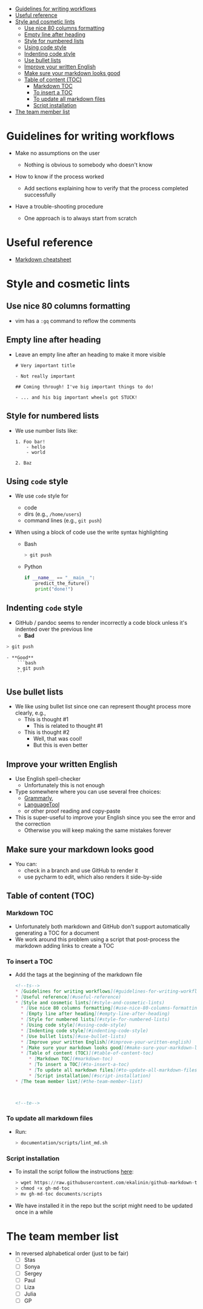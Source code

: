 <!--ts-->
   * [Guidelines for writing workflows](#guidelines-for-writing-workflows)
   * [Useful reference](#useful-reference)
   * [Style and cosmetic lints](#style-and-cosmetic-lints)
      * [Use nice 80 columns formatting](#use-nice-80-columns-formatting)
      * [Empty line after heading](#empty-line-after-heading)
      * [Style for numbered lists](#style-for-numbered-lists)
      * [Using code style](#using-code-style)
      * [Indenting code style](#indenting-code-style)
      * [Use bullet lists](#use-bullet-lists)
      * [Improve your written English](#improve-your-written-english)
      * [Make sure your markdown looks good](#make-sure-your-markdown-looks-good)
      * [Table of content (TOC)](#table-of-content-toc)
         * [Markdown TOC](#markdown-toc)
         * [To insert a TOC](#to-insert-a-toc)
         * [To update all markdown files](#to-update-all-markdown-files)
         * [Script installation](#script-installation)
   * [The team member list](#the-team-member-list)



<!--te-->

# Guidelines for writing workflows

- Make no assumptions on the user
    - Nothing is obvious to somebody who doesn't know

- How to know if the process worked
    - Add sections explaining how to verify that the process completed
      successfully

- Have a trouble-shooting procedure
    - One approach is to always start from scratch

# Useful reference
- [Markdown cheatsheet](https://github.com/adam-p/markdown-here/wiki/Markdown-Cheatsheet)

# Style and cosmetic lints

## Use nice 80 columns formatting
- vim has a `:gq` command to reflow the comments

## Empty line after heading
- Leave an empty line after an heading to make it more visible
    ```
    # Very important title

    - Not really important

    ## Coming through! I've big important things to do!

    - ... and his big important wheels got STUCK!
    ```

## Style for numbered lists
- We use number lists like:
    ```
    1. Foo bar!
        - hello
        - world
        
    2. Baz
    ```

## Using `code` style
- We use `code` style for
    - code
    - dirs (e.g., `/home/users`)
    - command lines (e.g., `git push`)

- When using a block of code use the write syntax highlighting
    - Bash
        ```bash
        > git push
        ```
    - Python
        ```python
        if __name__ == "__main__":
            predict_the_future()
            print("done!")
        ```

## Indenting `code` style

- GitHub / pandoc seems to render incorrectly a code block unless it's indented
  over the previous line
    - **Bad**
```bash
> git push
```
    - **Good**
        ```bash
        > git push
        ```

## Use bullet lists
- We like using bullet list since one can represent thought process more clearly,
  e.g.,
    - This is thought #1
        - This is related to thought #1
    - This is thought #2
        - Well, that was cool!
        - But this is even better

## Improve your written English
- Use English spell-checker
    - Unfortunately this is not enough
- Type somewhere where you can use several free choices:
    - [Grammarly](www.grammarly.com),
    - [LanguageTool](https://www.languagetool.org)
    - or other proof reading
  and copy-paste
- This is super-useful to improve your English since you see the error and the
  correction
    - Otherwise you will keep making the same mistakes forever

## Make sure your markdown looks good
- You can:
    - check in a branch and use GitHub to render it
    - use pycharm to edit, which also renders it side-by-side

## Table of content (TOC)

### Markdown TOC
- Unfortunately both markdown and GitHub don't support automatically generating a
  TOC for a document
- We work around this problem using a script that post-process the markdown
  adding links to create a TOC

### To insert a TOC
- Add the tags at the beginning of the markdown file
    ```markdown
    <!--ts-->
   * [Guidelines for writing workflows](#guidelines-for-writing-workflows)
   * [Useful reference](#useful-reference)
   * [Style and cosmetic lints](#style-and-cosmetic-lints)
      * [Use nice 80 columns formatting](#use-nice-80-columns-formatting)
      * [Empty line after heading](#empty-line-after-heading)
      * [Style for numbered lists](#style-for-numbered-lists)
      * [Using code style](#using-code-style)
      * [Indenting code style](#indenting-code-style)
      * [Use bullet lists](#use-bullet-lists)
      * [Improve your written English](#improve-your-written-english)
      * [Make sure your markdown looks good](#make-sure-your-markdown-looks-good)
      * [Table of content (TOC)](#table-of-content-toc)
         * [Markdown TOC](#markdown-toc)
         * [To insert a TOC](#to-insert-a-toc)
         * [To update all markdown files](#to-update-all-markdown-files)
         * [Script installation](#script-installation)
   * [The team member list](#the-team-member-list)



    <!--te-->
    ```

### To update all markdown files
- Run:
    ```bash
    > documentation/scripts/lint_md.sh
    ```

### Script installation 
- To install the script follow the instructions
  [here](https://github.com/ekalinin/github-markdown-toc):
    ```python
    > wget https://raw.githubusercontent.com/ekalinin/github-markdown-toc/master/gh-md-toc
    > chmod +x gh-md-toc
    > mv gh-md-toc documents/scripts
    ```

- We have installed it in the repo but the script might need to be updated once
  in a while

# The team member list
- In reversed alphabetical order (just to be fair)
    - [ ] Stas
    - [ ] Sonya
    - [ ] Sergey
    - [ ] Paul
    - [ ] Liza
    - [ ] Julia
    - [ ] GP

